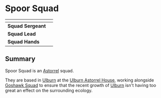 # Spoor Squad

| []() | |
| --- | --- |
| **Squad Sergeant** | |
| **Squad Lead** |  |
| **Squad Hands** |  |

## Summary

Spoor Squad is an [Astorrel](../astorrel.md) squad.

They are based in [Ulburn](../../../../../places/villages/ulburn.md) at the [Ulburn Astorrel House](../../../../../places/buildings/ulburn-astorrel-house.md), working alongside [Goshawk Squad](goshawk.md) to ensure that the recent growth of [Ulburn](../../../../../places/villages/ulburn.md) isn't having too great an effect on the surrounding ecology.
